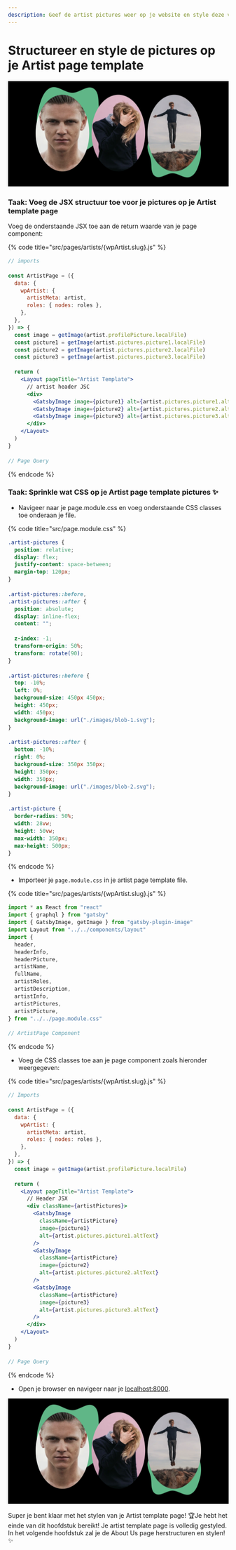 ```yaml
---
description: Geef de artist pictures weer op je website en style deze volgens het ontwerp!
---
```


# Structureer en style de pictures op je Artist page template

![Pictures op je Artist template page](../../.gitbook/assets/image%20%28114%29.png)

### Taak: Voeg de JSX structuur toe voor je pictures op je Artist template page

Voeg de onderstaande JSX toe aan de return waarde van je page component:

{% code title="src/pages/artists/{wpArtist.slug}.js" %}
```jsx
// imports

const ArtistPage = ({
  data: {
    wpArtist: {
      artistMeta: artist,
      roles: { nodes: roles },
    },
  },
}) => {
  const image = getImage(artist.profilePicture.localFile)
  const picture1 = getImage(artist.pictures.picture1.localFile)
  const picture2 = getImage(artist.pictures.picture2.localFile)
  const picture3 = getImage(artist.pictures.picture3.localFile)
  
  return (
    <Layout pageTitle="Artist Template">
      // artist header JSC
      <div>
        <GatsbyImage image={picture1} alt={artist.pictures.picture1.altText} />
        <GatsbyImage image={picture2} alt={artist.pictures.picture2.altText} />
        <GatsbyImage image={picture3} alt={artist.pictures.picture3.altText} />
      </div>
    </Layout>
  )
}

// Page Query
```
{% endcode %}

### Taak: Sprinkle wat CSS op je Artist page template pictures  ✨

* Navigeer naar je page.module.css en voeg onderstaande CSS classes toe onderaan je file.

{% code title="src/page.module.css" %}
```css
.artist-pictures {
  position: relative;
  display: flex;
  justify-content: space-between;
  margin-top: 120px;
}

.artist-pictures::before,
.artist-pictures::after {
  position: absolute;
  display: inline-flex;
  content: "";

  z-index: -1;
  transform-origin: 50%;
  transform: rotate(90);
}

.artist-pictures::before {
  top: -10%;
  left: 0%;
  background-size: 450px 450px;
  height: 450px;
  width: 450px;
  background-image: url("./images/blob-1.svg");
}

.artist-pictures::after {
  bottom: -10%;
  right: 0%;
  background-size: 350px 350px;
  height: 350px;
  width: 350px;
  background-image: url("./images/blob-2.svg");
}

.artist-picture {
  border-radius: 50%;
  width: 28vw;
  height: 50vw;
  max-width: 350px;
  max-height: 500px;
}
```
{% endcode %}

* Importeer je `page.module.css` in je artist page template file. 

{% code title="src/pages/artists/{wpArtist.slug}.js" %}
```jsx
import * as React from "react"
import { graphql } from "gatsby"
import { GatsbyImage, getImage } from "gatsby-plugin-image"
import Layout from "../../components/layout"
import {
  header,
  headerInfo,
  headerPicture,
  artistName,
  fullName,
  artistRoles,
  artistDescription,
  artistInfo,
  artistPictures,
  artistPicture,
} from "../../page.module.css"

// ArtistPage Component
```
{% endcode %}

* Voeg de CSS classes toe aan je page component zoals hieronder weergegeven:

{% code title="src/pages/artists/{wpArtist.slug}.js" %}
```jsx
// Imports

const ArtistPage = ({
  data: {
    wpArtist: {
      artistMeta: artist,
      roles: { nodes: roles },
    },
  },
}) => {
  const image = getImage(artist.profilePicture.localFile)

  return (
    <Layout pageTitle="Artist Template">
      // Header JSX
      <div className={artistPictures}>
        <GatsbyImage
          className={artistPicture}
          image={picture1}
          alt={artist.pictures.picture1.altText}
        />
        <GatsbyImage
          className={artistPicture}
          image={picture2}
          alt={artist.pictures.picture2.altText}
        />
        <GatsbyImage
          className={artistPicture}
          image={picture3}
          alt={artist.pictures.picture3.altText}
        />
      </div>
    </Layout>
  )
}

// Page Query
```
{% endcode %}

* Open je browser en navigeer naar je [localhost:8000](http://localhost:8000).

![Artist template page pictures resultaat](../../.gitbook/assets/image%20%28114%29.png)

Super je bent klaar met het stylen van je Artist template page! 🏆Je hebt het einde van dit hoofdstuk bereikt! Je artist template page is volledig gestyled. In het volgende hoofdstuk zal je de About Us page herstructuren en stylen!  ✨

